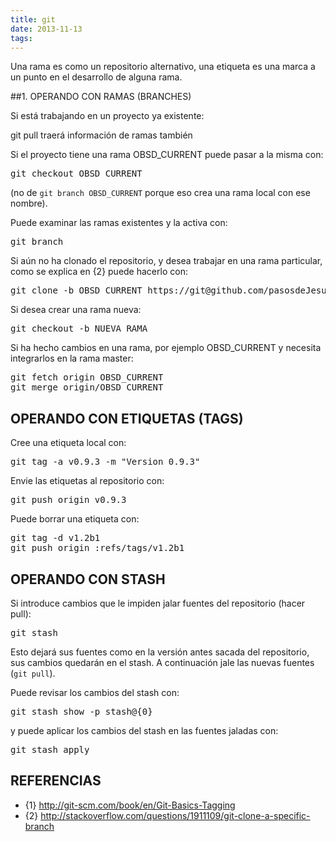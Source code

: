 ```yaml
---
title: git
date: 2013-11-13
tags:
---
```

Una rama es como un repositorio alternativo, una etiqueta es una marca a un punto en el desarrollo de alguna rama.

##1. OPERANDO CON RAMAS (BRANCHES)

Si está trabajando en un proyecto ya existente:

git pull
traerá información de ramas también

Si el proyecto tiene una rama OBSD_CURRENT puede pasar a la misma con:

<pre>
git checkout OBSD_CURRENT
</pre>

(no de ```git branch OBSD_CURRENT``` porque eso crea una rama local con ese nombre).

Puede examinar las ramas existentes y la activa con:

<pre>
git branch
</pre>

Si aún no ha clonado el repositorio, y desea trabajar en una rama particular, como se explica en {2} puede hacerlo con:

<pre>
git clone -b OBSD_CURRENT https://git@github.com/pasosdeJesus/adJ.git
</pre>

Si desea crear una rama nueva:
<pre>
git checkout -b NUEVA_RAMA
</pre>

Si ha hecho cambios en una rama, por ejemplo OBSD_CURRENT y necesita integrarlos en la rama master:

<pre>
git fetch origin OBSD_CURRENT
git merge origin/OBSD_CURRENT
</pre>


## OPERANDO CON ETIQUETAS (TAGS)

Cree una etiqueta local con:

<pre>
git tag -a v0.9.3 -m "Version 0.9.3"
</pre>

Envie las etiquetas al repositorio con:

<pre>
git push origin v0.9.3
</pre>


Puede borrar una etiqueta con:
<pre>
git tag -d v1.2b1
git push origin :refs/tags/v1.2b1
</pre>

## OPERANDO CON STASH

Si introduce cambios que le impiden jalar fuentes del repositorio (hacer pull):
<pre>
git stash
</pre>
Esto dejará sus fuentes como en la versión antes sacada del repositorio, sus cambios quedarán en el stash.  A continuación jale las nuevas fuentes  (```git pull```).

Puede revisar los cambios del stash con:
<pre>
git stash show -p stash@{0}
</pre>
y puede aplicar los cambios del stash en las fuentes jaladas con:
<pre>
git stash apply
</pre>


## REFERENCIAS

* {1} http://git-scm.com/book/en/Git-Basics-Tagging
* {2} http://stackoverflow.com/questions/1911109/git-clone-a-specific-branch
